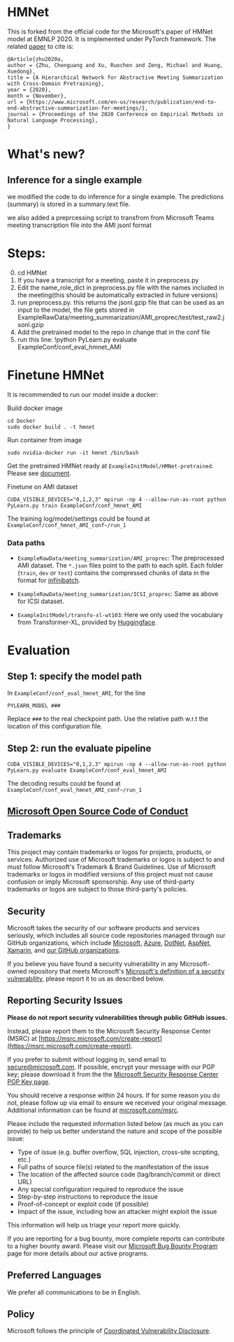 # HMNet
This is forked from the official code for the Microsoft's paper of HMNet model at EMNLP 2020. It is implemented under PyTorch framework. The related [paper](https://www.microsoft.com/en-us/research/uploads/prod/2020/04/MeetingNet_EMNLP_full.pdf) to cite is:

```
@Article{zhu2020a,
author = {Zhu, Chenguang and Xu, Ruochen and Zeng, Michael and Huang, Xuedong},
title = {A Hierarchical Network for Abstractive Meeting Summarization with Cross-Domain Pretraining},
year = {2020},
month = {November},
url = {https://www.microsoft.com/en-us/research/publication/end-to-end-abstractive-summarization-for-meetings/},
journal = {Proceedings of the 2020 Conference on Empirical Methods in Natural Language Processing},
}
```
# What's new?
## Inference for a single example
we modified the code to do inference for a single example.
The predictions (summary) is stored in a summary.text file.

we also added a preprcessing script to transfrom from Microsoft Teams meeting transcription file into the AMI jsonl format

# Steps:
0. cd HMNet
1. If you have a transcript for a meeting, paste it in preprocess.py
2. Edit the name_role_dict in preprocess.py file with the names included in the meeting(this should be automatically extracted in future versions)
3. run preprocess.py. this returns the jsonl.gzip file that can be used as an input to the model, the file gets stored in ExampleRawData/meeting_summarization/AMI_proprec/test/test_raw2.jsonl.gzip
4. Add the pretrained model to the repo in change that in the conf file
5. run this line: !python PyLearn.py evaluate ExampleConf/conf_eval_hmnet_AMI

# Finetune HMNet

It is recommended to run our model inside a docker:

Build docker image
```
cd Docker
sudo docker build . -t hmnet
```

Run container from image
```
sudo nvidia-docker run -it hmnet /bin/bash
```

Get the pretrained HMNet ready at `ExampleInitModel/HMNet-pretrained`. Please see [document](./ExampleInitModel/HMNet-pretrained/README.md).

Finetune on AMI dataset
```
CUDA_VISIBLE_DEVICES="0,1,2,3" mpirun -np 4 --allow-run-as-root python PyLearn.py train ExampleConf/conf_hmnet_AMI
```

The training log/model/settings could be found at `ExampleConf/conf_hmnet_AMI_conf~/run_1`

### Data paths

- `ExampleRawData/meeting_summarization/AMI_proprec`: The preprocessed AMI dataset. The `*.json` files point to the path to each split. Each folder (`train`, `dev` or `test`) contains the compressed chunks of data in the format for [infinibatch](https://github.com/microsoft/infinibatch).

- `ExampleRawData/meeting_summarization/ICSI_proprec`: Same as above for ICSI dataset.

- `ExampleInitModel/transfo-xl-wt103`: Here we only used the vocabulary from Transformer-XL, provided by [Huggingface](https://huggingface.co/transformers/model_doc/transformerxl.html).

# Evaluation

## Step 1: specify the model path

In `ExampleConf/conf_eval_hmnet_AMI`, for the line 
```
PYLEARN_MODEL ###
```

Replace `###` to the real checkpoint path. Use the relative path w.r.t the location of this configuration file. 

## Step 2: run the evaluate pipeline

```
CUDA_VISIBLE_DEVICES="0,1,2,3" mpirun -np 4 --allow-run-as-root python PyLearn.py evaluate ExampleConf/conf_eval_hmnet_AMI
```

The decoding results could be found at `ExampleConf/conf_eval_hmnet_AMI_conf~/run_1`

##  [Microsoft Open Source Code of Conduct](https://opensource.microsoft.com/codeofconduct)

## Trademarks
This project may contain trademarks or logos for projects, products, or services. Authorized use of Microsoft trademarks or logos is subject to and must follow Microsoft's Trademark & Brand Guidelines. Use of Microsoft trademarks or logos in modified versions of this project must not cause confusion or imply Microsoft sponsorship. Any use of third-party trademarks or logos are subject to those third-party's policies.

<!-- BEGIN MICROSOFT SECURITY.MD V0.0.3 BLOCK -->

## Security

Microsoft takes the security of our software products and services seriously, which includes all source code repositories managed through our GitHub organizations, which include [Microsoft](https://github.com/Microsoft), [Azure](https://github.com/Azure), [DotNet](https://github.com/dotnet), [AspNet](https://github.com/aspnet), [Xamarin](https://github.com/xamarin), and [our GitHub organizations](https://opensource.microsoft.com/).

If you believe you have found a security vulnerability in any Microsoft-owned repository that meets Microsoft's [Microsoft's definition of a security vulnerability](https://docs.microsoft.com/en-us/previous-versions/tn-archive/cc751383(v=technet.10)), please report it to us as described below.

## Reporting Security Issues

**Please do not report security vulnerabilities through public GitHub issues.**

Instead, please report them to the Microsoft Security Response Center (MSRC) at [https://msrc.microsoft.com/create-report](https://msrc.microsoft.com/create-report).

If you prefer to submit without logging in, send email to [secure@microsoft.com](mailto:secure@microsoft.com).  If possible, encrypt your message with our PGP key; please download it from the the [Microsoft Security Response Center PGP Key page](https://www.microsoft.com/en-us/msrc/pgp-key-msrc).

You should receive a response within 24 hours. If for some reason you do not, please follow up via email to ensure we received your original message. Additional information can be found at [microsoft.com/msrc](https://www.microsoft.com/msrc).

Please include the requested information listed below (as much as you can provide) to help us better understand the nature and scope of the possible issue:

  * Type of issue (e.g. buffer overflow, SQL injection, cross-site scripting, etc.)
  * Full paths of source file(s) related to the manifestation of the issue
  * The location of the affected source code (tag/branch/commit or direct URL)
  * Any special configuration required to reproduce the issue
  * Step-by-step instructions to reproduce the issue
  * Proof-of-concept or exploit code (if possible)
  * Impact of the issue, including how an attacker might exploit the issue

This information will help us triage your report more quickly.

If you are reporting for a bug bounty, more complete reports can contribute to a higher bounty award. Please visit our [Microsoft Bug Bounty Program](https://microsoft.com/msrc/bounty) page for more details about our active programs.

## Preferred Languages

We prefer all communications to be in English.

## Policy

Microsoft follows the principle of [Coordinated Vulnerability Disclosure](https://www.microsoft.com/en-us/msrc/cvd).

<!-- END MICROSOFT SECURITY.MD BLOCK -->

